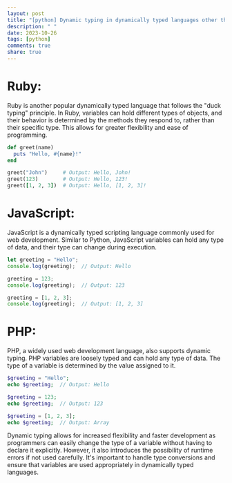 ```yaml
---
layout: post
title: "[python] Dynamic typing in dynamically typed languages other than Python"
description: " "
date: 2023-10-26
tags: [python]
comments: true
share: true
---
```


# Ruby:
Ruby is another popular dynamically typed language that follows the "duck typing" principle. In Ruby, variables can hold different types of objects, and their behavior is determined by the methods they respond to, rather than their specific type. This allows for greater flexibility and ease of programming.

```ruby
def greet(name)
  puts "Hello, #{name}!"
end

greet("John")     # Output: Hello, John!
greet(123)        # Output: Hello, 123!
greet([1, 2, 3])  # Output: Hello, [1, 2, 3]!
```

# JavaScript:
JavaScript is a dynamically typed scripting language commonly used for web development. Similar to Python, JavaScript variables can hold any type of data, and their type can change during execution.

```javascript
let greeting = "Hello";
console.log(greeting);  // Output: Hello

greeting = 123;
console.log(greeting);  // Output: 123

greeting = [1, 2, 3];
console.log(greeting);  // Output: [1, 2, 3]
```

# PHP:
PHP, a widely used web development language, also supports dynamic typing. PHP variables are loosely typed and can hold any type of data. The type of a variable is determined by the value assigned to it.

```php
$greeting = "Hello";
echo $greeting;  // Output: Hello

$greeting = 123;
echo $greeting;  // Output: 123

$greeting = [1, 2, 3];
echo $greeting;  // Output: Array
```

Dynamic typing allows for increased flexibility and faster development as programmers can easily change the type of a variable without having to declare it explicitly. However, it also introduces the possibility of runtime errors if not used carefully. It's important to handle type conversions and ensure that variables are used appropriately in dynamically typed languages.